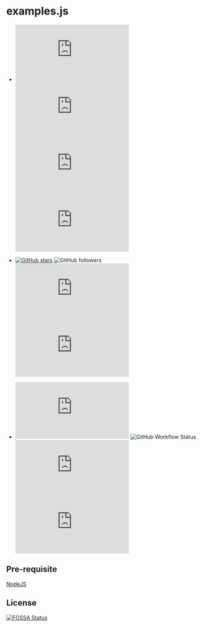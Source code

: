 # examples.js
* ![GitHub language count](https://img.shields.io/github/languages/count/krishnamanchikalapudi/examples.js)
![GitHub last commit](https://img.shields.io/github/last-commit/krishnamanchikalapudi/examples.js)
![GitHub repo size](https://img.shields.io/github/repo-size/krishnamanchikalapudi/examples.js)
![GitHub code size in bytes](https://img.shields.io/github/languages/code-size/krishnamanchikalapudi/examples.js)

* [![GitHub stars](https://img.shields.io/github/stars/krishnamanchikalapudi/examples.js.svg)](https://github.com/krishnamanchikalapudi/examples.js/stargazers)
![GitHub followers](https://img.shields.io/github/followers/krishnamanchikalapudi?style=social)
![GitHub forks](https://img.shields.io/github/forks/krishnamanchikalapudi/examples.js?style=social)
![GitHub watchers](https://img.shields.io/github/watchers/krishnamanchikalapudi/examples.js?style=social)

* ![GitHub issues](https://img.shields.io/github/issues/krishnamanchikalapudi/examples.js)
![GitHub Workflow Status](https://img.shields.io/github/workflow/status/krishnamanchikalapudi/examples.js/npm) ![Snyk Vulnerabilities for GitHub Repo](https://img.shields.io/snyk/vulnerabilities/github/krishnamanchikalapudi/examples.js)  ![GitHub](https://img.shields.io/github/license/krishnamanchikalapudi/examples.js)


## Pre-requisite
[NodeJS](https://nodejs.org/en/)



## License
[![FOSSA Status](https://app.fossa.io/api/projects/git%2Bgithub.com%2Fkrishnamanchikalapudi%2Fexamples.js.svg?type=large)](https://app.fossa.io/projects/git%2Bgithub.com%2Fkrishnamanchikalapudi%2Fexamples.js?ref=badge_large)
